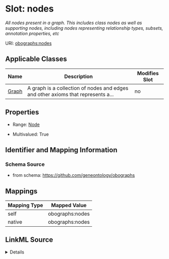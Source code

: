

# Slot: nodes


_All nodes present in a graph. This includes class nodes as well as supporting nodes, including nodes representing relationship types, subsets, annotation properties, etc_





URI: [obographs:nodes](https://github.com/geneontology/obographs/nodes)



<!-- no inheritance hierarchy -->





## Applicable Classes

| Name | Description | Modifies Slot |
| --- | --- | --- |
| [Graph](Graph.md) | A graph is a collection of nodes and edges and other axioms that represents a... |  no  |







## Properties

* Range: [Node](Node.md)

* Multivalued: True





## Identifier and Mapping Information







### Schema Source


* from schema: https://github.com/geneontology/obographs




## Mappings

| Mapping Type | Mapped Value |
| ---  | ---  |
| self | obographs:nodes |
| native | obographs:nodes |




## LinkML Source

<details>
```yaml
name: nodes
description: All nodes present in a graph. This includes class nodes as well as supporting
  nodes, including nodes representing relationship types, subsets, annotation properties,
  etc
from_schema: https://github.com/geneontology/obographs
rank: 1000
alias: nodes
domain_of:
- Graph
range: Node
multivalued: true
inlined: true
inlined_as_list: true

```
</details>